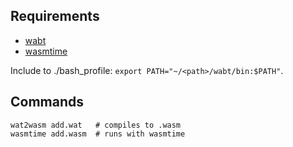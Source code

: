 ## Requirements

- [wabt](https://github.com/WebAssembly/wabt)
- [wasmtime](https://github.com/bytecodealliance/wasmtime)

Include to ./bash_profile: `export PATH="~/<path>/wabt/bin:$PATH"`.

## Commands

```
wat2wasm add.wat   # compiles to .wasm
wasmtime add.wasm  # runs with wasmtime
```
